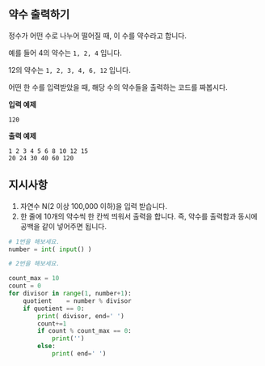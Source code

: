 

## 약수 출력하기

정수가 어떤 수로 나누어 떨어질 때, 이 수를 약수라고 합니다.

예를 들어 4의 약수는 `1, 2, 4` 입니다.

12의 약수는 `1, 2, 3, 4, 6, 12` 입니다.

어떤 한 수를 입력받았을 때, 해당 수의 약수들을 출력하는 코드를 짜봅시다.

**입력 예제**

```
120
```

**출력 예제**

```
1 2 3 4 5 6 8 10 12 15 
20 24 30 40 60 120 
```



## 지시사항

1. 자연수 N(2 이상 100,000 이하)을 입력 받습니다.
2. 한 줄에 10개의 약수씩 한 칸씩 띄워서 출력을 합니다. 즉, 약수를 출력함과 동시에 공백을 같이 넣어주면 됩니다.



```python
# 1번을 해보세요.
number = int( input() )

# 2번을 해보세요.

count_max = 10
count = 0
for divisor in range(1, number+1):
    quotient    = number % divisor
    if quotient == 0:
        print( divisor, end=' ')
        count+=1
        if count % count_max == 0:
            print('')
        else:
            print( end=' ')
```

